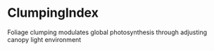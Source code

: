 # ClumpingIndex
Foliage clumping modulates global photosynthesis through  adjusting canopy light environment
